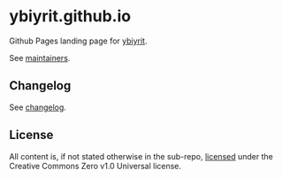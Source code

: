 # ybiyrit.github.io

Github Pages landing page for [ybiyrit](https://github.com/ybiyrit).

See [maintainers](MAINTAINERS.md).

## Changelog

See [changelog](CHANGELOG.md).

## License

All content is, if not stated otherwise in the sub-repo, [licensed](LICENSE) under the Creative Commons Zero v1.0 Universal license.
